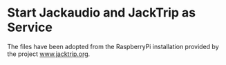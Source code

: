 # Start Jackaudio and JackTrip as Service

The files have been adopted from the RaspberryPi installation provided by the project www.jacktrip.org.

